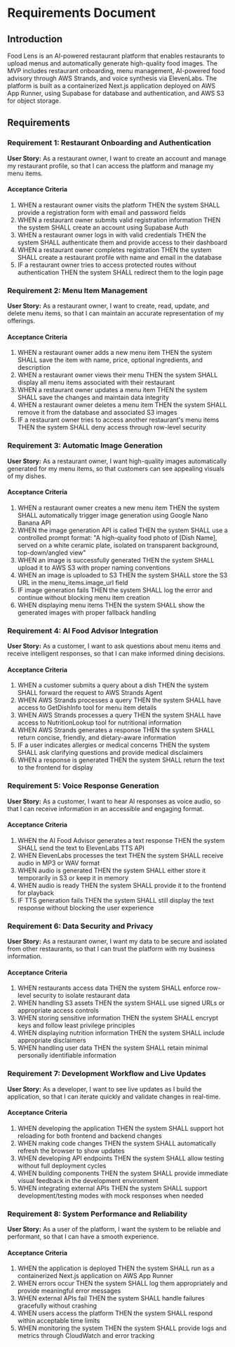 # Requirements Document

## Introduction

Food Lens is an AI-powered restaurant platform that enables restaurants to upload menus and automatically generate high-quality food images. The MVP includes restaurant onboarding, menu management, AI-powered food advisory through AWS Strands, and voice synthesis via ElevenLabs. The platform is built as a containerized Next.js application deployed on AWS App Runner, using Supabase for database and authentication, and AWS S3 for object storage.

## Requirements

### Requirement 1: Restaurant Onboarding and Authentication

**User Story:** As a restaurant owner, I want to create an account and manage my restaurant profile, so that I can access the platform and manage my menu items.

#### Acceptance Criteria

1. WHEN a restaurant owner visits the platform THEN the system SHALL provide a registration form with email and password fields
2. WHEN a restaurant owner submits valid registration information THEN the system SHALL create an account using Supabase Auth
3. WHEN a restaurant owner logs in with valid credentials THEN the system SHALL authenticate them and provide access to their dashboard
4. WHEN a restaurant owner completes registration THEN the system SHALL create a restaurant profile with name and email in the database
5. IF a restaurant owner tries to access protected routes without authentication THEN the system SHALL redirect them to the login page

### Requirement 2: Menu Item Management

**User Story:** As a restaurant owner, I want to create, read, update, and delete menu items, so that I can maintain an accurate representation of my offerings.

#### Acceptance Criteria

1. WHEN a restaurant owner adds a new menu item THEN the system SHALL save the item with name, price, optional ingredients, and description
2. WHEN a restaurant owner views their menu THEN the system SHALL display all menu items associated with their restaurant
3. WHEN a restaurant owner updates a menu item THEN the system SHALL save the changes and maintain data integrity
4. WHEN a restaurant owner deletes a menu item THEN the system SHALL remove it from the database and associated S3 images
5. IF a restaurant owner tries to access another restaurant's menu items THEN the system SHALL deny access through row-level security

### Requirement 3: Automatic Image Generation

**User Story:** As a restaurant owner, I want high-quality images automatically generated for my menu items, so that customers can see appealing visuals of my dishes.

#### Acceptance Criteria

1. WHEN a restaurant owner creates a new menu item THEN the system SHALL automatically trigger image generation using Google Nano Banana API
2. WHEN the image generation API is called THEN the system SHALL use a controlled prompt format: "A high-quality food photo of [Dish Name], served on a white ceramic plate, isolated on transparent background, top-down/angled view"
3. WHEN an image is successfully generated THEN the system SHALL upload it to AWS S3 with proper naming conventions
4. WHEN an image is uploaded to S3 THEN the system SHALL store the S3 URL in the menu_items.image_url field
5. IF image generation fails THEN the system SHALL log the error and continue without blocking menu item creation
6. WHEN displaying menu items THEN the system SHALL show the generated images with proper fallback handling

### Requirement 4: AI Food Advisor Integration

**User Story:** As a customer, I want to ask questions about menu items and receive intelligent responses, so that I can make informed dining decisions.

#### Acceptance Criteria

1. WHEN a customer submits a query about a dish THEN the system SHALL forward the request to AWS Strands Agent
2. WHEN AWS Strands processes a query THEN the system SHALL have access to GetDishInfo tool for menu item details
3. WHEN AWS Strands processes a query THEN the system SHALL have access to NutritionLookup tool for nutritional information
4. WHEN AWS Strands generates a response THEN the system SHALL return concise, friendly, and dietary-aware information
5. IF a user indicates allergies or medical concerns THEN the system SHALL ask clarifying questions and provide medical disclaimers
6. WHEN a response is generated THEN the system SHALL return the text to the frontend for display

### Requirement 5: Voice Response Generation

**User Story:** As a customer, I want to hear AI responses as voice audio, so that I can receive information in an accessible and engaging format.

#### Acceptance Criteria

1. WHEN the AI Food Advisor generates a text response THEN the system SHALL send the text to ElevenLabs TTS API
2. WHEN ElevenLabs processes the text THEN the system SHALL receive audio in MP3 or WAV format
3. WHEN audio is generated THEN the system SHALL either store it temporarily in S3 or keep it in memory
4. WHEN audio is ready THEN the system SHALL provide it to the frontend for playback
5. IF TTS generation fails THEN the system SHALL still display the text response without blocking the user experience

### Requirement 6: Data Security and Privacy

**User Story:** As a restaurant owner, I want my data to be secure and isolated from other restaurants, so that I can trust the platform with my business information.

#### Acceptance Criteria

1. WHEN restaurants access data THEN the system SHALL enforce row-level security to isolate restaurant data
2. WHEN handling S3 assets THEN the system SHALL use signed URLs or appropriate access controls
3. WHEN storing sensitive information THEN the system SHALL encrypt keys and follow least privilege principles
4. WHEN displaying nutrition information THEN the system SHALL include appropriate disclaimers
5. WHEN handling user data THEN the system SHALL retain minimal personally identifiable information

### Requirement 7: Development Workflow and Live Updates

**User Story:** As a developer, I want to see live updates as I build the application, so that I can iterate quickly and validate changes in real-time.

#### Acceptance Criteria

1. WHEN developing the application THEN the system SHALL support hot reloading for both frontend and backend changes
2. WHEN making code changes THEN the system SHALL automatically refresh the browser to show updates
3. WHEN developing API endpoints THEN the system SHALL allow testing without full deployment cycles
4. WHEN building components THEN the system SHALL provide immediate visual feedback in the development environment
5. WHEN integrating external APIs THEN the system SHALL support development/testing modes with mock responses when needed

### Requirement 8: System Performance and Reliability

**User Story:** As a user of the platform, I want the system to be reliable and performant, so that I can have a smooth experience.

#### Acceptance Criteria

1. WHEN the application is deployed THEN the system SHALL run as a containerized Next.js application on AWS App Runner
2. WHEN errors occur THEN the system SHALL log them appropriately and provide meaningful error messages
3. WHEN external APIs fail THEN the system SHALL handle failures gracefully without crashing
4. WHEN users access the platform THEN the system SHALL respond within acceptable time limits
5. WHEN monitoring the system THEN the system SHALL provide logs and metrics through CloudWatch and error tracking